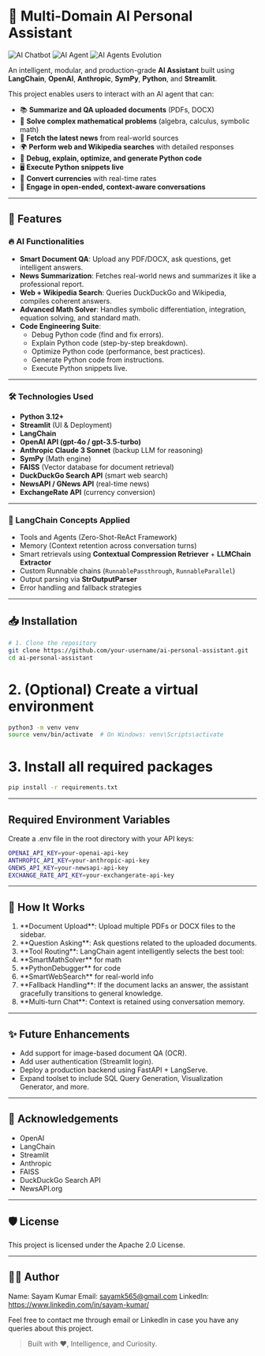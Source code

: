 # 🤖 Multi-Domain AI Personal Assistant

![AI Chatbot](https://blog.n8n.io/content/images/size/w1200/2024/06/ai-chatbots-8--1---3-.png)
![AI Agent](https://peritushub.com/wp-content/uploads/2024/06/chatbot.jpg)
![AI Agents Evolution](https://www.gupshup.io/resources/wp-content/uploads/2024/11/DZN-2052-AI-agents-blog-img-1-1024x399.jpg?x97717)

An intelligent, modular, and production-grade **AI Assistant** built using **LangChain**, **OpenAI**, **Anthropic**, **SymPy**, **Python**, and **Streamlit**.

This project enables users to interact with an AI agent that can:

- 📚 **Summarize and QA uploaded documents** (PDFs, DOCX)
- 🧠 **Solve complex mathematical problems** (algebra, calculus, symbolic math)
- 📰 **Fetch the latest news** from real-world sources
- 🌍 **Perform web and Wikipedia searches** with detailed responses
- 🐍 **Debug, explain, optimize, and generate Python code**
- 🖥️ **Execute Python snippets live**
- 💱 **Convert currencies** with real-time rates
- 💬 **Engage in open-ended, context-aware conversations**

---

## 🚀 Features

### 🔥 AI Functionalities

- **Smart Document QA**: Upload any PDF/DOCX, ask questions, get intelligent answers.
- **News Summarization**: Fetches real-world news and summarizes it like a professional report.
- **Web + Wikipedia Search**: Queries DuckDuckGo and Wikipedia, compiles coherent answers.
- **Advanced Math Solver**: Handles symbolic differentiation, integration, equation solving, and standard math.
- **Code Engineering Suite**:
  - Debug Python code (find and fix errors).
  - Explain Python code (step-by-step breakdown).
  - Optimize Python code (performance, best practices).
  - Generate Python code from instructions.
  - Execute Python snippets live.

---

### 🛠️ Technologies Used

- **Python 3.12+**
- **Streamlit** (UI & Deployment)
- **LangChain**
- **OpenAI API (gpt-4o / gpt-3.5-turbo)**
- **Anthropic Claude 3 Sonnet** (backup LLM for reasoning)
- **SymPy** (Math engine)
- **FAISS** (Vector database for document retrieval)
- **DuckDuckGo Search API** (smart web search)
- **NewsAPI / GNews API** (real-time news)
- **ExchangeRate API** (currency conversion)

---

### 🧩 LangChain Concepts Applied

- Tools and Agents (Zero-Shot-ReAct Framework)
- Memory (Context retention across conversation turns)
- Smart retrievals using **Contextual Compression Retriever** + **LLMChain Extractor**
- Custom Runnable chains (`RunnablePassthrough`, `RunnableParallel`)
- Output parsing via **StrOutputParser**
- Error handling and fallback strategies

---

## 📥 Installation

```bash
# 1. Clone the repository
git clone https://github.com/your-username/ai-personal-assistant.git
cd ai-personal-assistant
```

# 2. (Optional) Create a virtual environment

```bash
python3 -m venv venv
source venv/bin/activate  # On Windows: venv\Scripts\activate
```

# 3. Install all required packages

```bash
pip install -r requirements.txt
```

---

## Required Environment Variables

Create a .env file in the root directory with your API keys:

```bash
OPENAI_API_KEY=your-openai-api-key
ANTHROPIC_API_KEY=your-anthropic-api-key
GNEWS_API_KEY=your-newsapi-api-key
EXCHANGE_RATE_API_KEY=your-exchangerate-api-key
```

---

## 🧠 How It Works

<ol>
    <li>**Document Upload**: Upload multiple PDFs or DOCX files to the sidebar.</li>
    <li>**Question Asking**: Ask questions related to the uploaded documents.</li>
    <li>**Tool Routing**: LangChain agent intelligently selects the best tool:</li>
    <li>**SmartMathSolver** for math</li>
    <li>**PythonDebugger** for code</li>
    <li>**SmartWebSearch** for real-world info</li>
    <li>**Fallback Handling**: If the document lacks an answer, the assistant gracefully transitions to general knowledge.</li>
    <li>**Multi-turn Chat**: Context is retained using conversation memory.</li>
</ol>

---

## ✨ Future Enhancements

<ul>
    <li>Add support for image-based document QA (OCR).</li>
    <li>Add user authentication (Streamlit login).</li>
    <li>Deploy a production backend using FastAPI + LangServe.</li>
    <li>Expand toolset to include SQL Query Generation, Visualization Generator, and more.</li>
</ul>

---

## 🙌 Acknowledgements

<ul>
    <li>OpenAI</li>
    <li>LangChain</li>
    <li>Streamlit</li>
    <li>Anthropic</li>
    <li>FAISS</li>
    <li>DuckDuckGo Search API</li>  
    <li>NewsAPI.org</li>
</ul>

---

## 🛡️ License

This project is licensed under the Apache 2.0 License.

---

## 👨‍💻 Author

Name: Sayam Kumar
Email: sayamk565@gmail.com
LinkedIn: https://www.linkedin.com/in/sayam-kumar/

Feel free to contact me through email or LinkedIn in case you have any queries about this project.

> Built with ❤️, Intelligence, and Curiosity.




